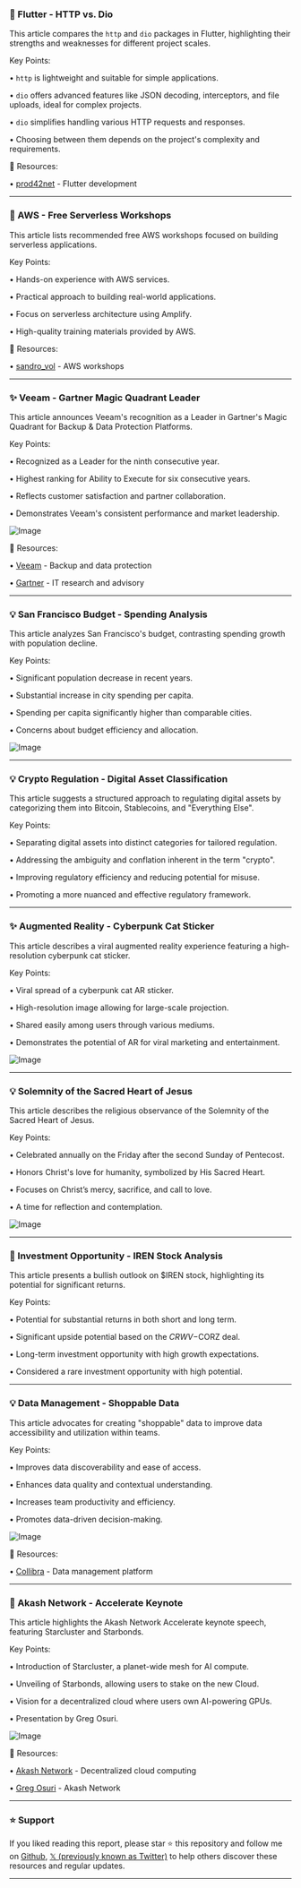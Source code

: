 ### 🤖 Flutter - HTTP vs. Dio

This article compares the `http` and `dio` packages in Flutter, highlighting their strengths and weaknesses for different project scales.

Key Points:

• `http` is lightweight and suitable for simple applications.


• `dio` offers advanced features like JSON decoding, interceptors, and file uploads, ideal for complex projects.


• `dio` simplifies handling various HTTP requests and responses.


• Choosing between them depends on the project's complexity and requirements.


🔗 Resources:

• [prod42net](https://x.com/prod42net) - Flutter development


---

### 🚀 AWS - Free Serverless Workshops

This article lists recommended free AWS workshops focused on building serverless applications.

Key Points:

• Hands-on experience with AWS services.


• Practical approach to building real-world applications.


• Focus on serverless architecture using Amplify.


• High-quality training materials provided by AWS.



🔗 Resources:

• [sandro_vol](https://x.com/sandro_vol) - AWS workshops


---

### ✨ Veeam - Gartner Magic Quadrant Leader

This article announces Veeam's recognition as a Leader in Gartner's Magic Quadrant for Backup & Data Protection Platforms.

Key Points:

• Recognized as a Leader for the ninth consecutive year.


• Highest ranking for Ability to Execute for six consecutive years.


• Reflects customer satisfaction and partner collaboration.


• Demonstrates Veeam's consistent performance and market leadership.


![Image](https://pbs.twimg.com/media/GuYSf9SXsAAz1Sj?format=jpg&name=small)

🔗 Resources:

• [Veeam](https://x.com/Veeam) - Backup and data protection


• [Gartner](https://x.com/Gartner_inc) - IT research and advisory


---

### 💡 San Francisco Budget - Spending Analysis

This article analyzes San Francisco's budget, contrasting spending growth with population decline.

Key Points:

• Significant population decrease in recent years.


• Substantial increase in city spending per capita.


• Spending per capita significantly higher than comparable cities.


• Concerns about budget efficiency and allocation.



![Image](https://pbs.twimg.com/media/GuYos53bEAE-ZO6?format=jpg&name=small)


---

### 💡 Crypto Regulation - Digital Asset Classification

This article suggests a structured approach to regulating digital assets by categorizing them into Bitcoin, Stablecoins, and "Everything Else".

Key Points:

• Separating digital assets into distinct categories for tailored regulation.


• Addressing the ambiguity and conflation inherent in the term "crypto".


• Improving regulatory efficiency and reducing potential for misuse.


• Promoting a more nuanced and effective regulatory framework.



---

### ✨ Augmented Reality - Cyberpunk Cat Sticker

This article describes a viral augmented reality experience featuring a high-resolution cyberpunk cat sticker.

Key Points:

• Viral spread of a cyberpunk cat AR sticker.


• High-resolution image allowing for large-scale projection.


• Shared easily among users through various mediums.


• Demonstrates the potential of AR for viral marketing and entertainment.


![Image](https://pbs.twimg.com/media/Guesyt7W8AA3Vbf?format=jpg&name=medium)


---

### 💡 Solemnity of the Sacred Heart of Jesus

This article describes the religious observance of the Solemnity of the Sacred Heart of Jesus.

Key Points:

• Celebrated annually on the Friday after the second Sunday of Pentecost.


• Honors Christ's love for humanity, symbolized by His Sacred Heart.


• Focuses on Christ’s mercy, sacrifice, and call to love.


• A time for reflection and contemplation.



![Image](https://pbs.twimg.com/media/GueBU6wXYAAbvzW?format=jpg&name=small)


---

### 🚀 Investment Opportunity - IREN Stock Analysis

This article presents a bullish outlook on $IREN stock, highlighting its potential for significant returns.

Key Points:

• Potential for substantial returns in both short and long term.


• Significant upside potential based on the $CRWV-$CORZ deal.


• Long-term investment opportunity with high growth expectations.


•  Considered a rare investment opportunity with high potential.



---

### 💡 Data Management - Shoppable Data

This article advocates for creating "shoppable" data to improve data accessibility and utilization within teams.

Key Points:

• Improves data discoverability and ease of access.


• Enhances data quality and contextual understanding.


• Increases team productivity and efficiency.


•  Promotes data-driven decision-making.



![Image](https://pbs.twimg.com/media/GueIgQaW8AAxi4e?format=jpg&name=small)

🔗 Resources:

• [Collibra](https://x.com/collibra) - Data management platform


---

### 🚀 Akash Network - Accelerate Keynote

This article highlights the Akash Network Accelerate keynote speech, featuring Starcluster and Starbonds.

Key Points:

• Introduction of Starcluster, a planet-wide mesh for AI compute.


• Unveiling of Starbonds, allowing users to stake on the new Cloud.


• Vision for a decentralized cloud where users own AI-powering GPUs.


• Presentation by Greg Osuri.


![Image](https://pbs.twimg.com/amplify_video_thumb/1937913325200781312/img/ZsN_byvyHBxXA3Zo.jpg)

🔗 Resources:

• [Akash Network](https://x.com/akashnet_) - Decentralized cloud computing


• [Greg Osuri](https://x.com/gregosuri) - Akash Network


---

### ⭐️ Support

If you liked reading this report, please star ⭐️ this repository and follow me on [Github](https://github.com/Drix10), [𝕏 (previously known as Twitter)](https://x.com/DRIX_10_) to help others discover these resources and regular updates.

---